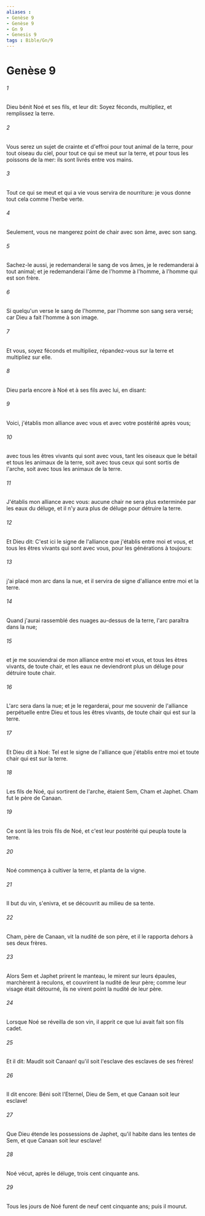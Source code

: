```yaml
---
aliases : 
- Genèse 9
- Genèse 9
- Gn 9
- Genesis 9
tags : Bible/Gn/9
---
```


# Genèse 9

###### 1
Dieu bénit Noé et ses fils, et leur dit: Soyez féconds, multipliez, et remplissez la terre.
###### 2
Vous serez un sujet de crainte et d'effroi pour tout animal de la terre, pour tout oiseau du ciel, pour tout ce qui se meut sur la terre, et pour tous les poissons de la mer: ils sont livrés entre vos mains.
###### 3
Tout ce qui se meut et qui a vie vous servira de nourriture: je vous donne tout cela comme l'herbe verte.
###### 4
Seulement, vous ne mangerez point de chair avec son âme, avec son sang.
###### 5
Sachez-le aussi, je redemanderai le sang de vos âmes, je le redemanderai à tout animal; et je redemanderai l'âme de l'homme à l'homme, à l'homme qui est son frère.
###### 6
Si quelqu'un verse le sang de l'homme, par l'homme son sang sera versé; car Dieu a fait l'homme à son image.
###### 7
Et vous, soyez féconds et multipliez, répandez-vous sur la terre et multipliez sur elle.
###### 8
Dieu parla encore à Noé et à ses fils avec lui, en disant:
###### 9
Voici, j'établis mon alliance avec vous et avec votre postérité après vous;
###### 10
avec tous les êtres vivants qui sont avec vous, tant les oiseaux que le bétail et tous les animaux de la terre, soit avec tous ceux qui sont sortis de l'arche, soit avec tous les animaux de la terre.
###### 11
J'établis mon alliance avec vous: aucune chair ne sera plus exterminée par les eaux du déluge, et il n'y aura plus de déluge pour détruire la terre.
###### 12
Et Dieu dit: C'est ici le signe de l'alliance que j'établis entre moi et vous, et tous les êtres vivants qui sont avec vous, pour les générations à toujours:
###### 13
j'ai placé mon arc dans la nue, et il servira de signe d'alliance entre moi et la terre.
###### 14
Quand j'aurai rassemblé des nuages au-dessus de la terre, l'arc paraîtra dans la nue;
###### 15
et je me souviendrai de mon alliance entre moi et vous, et tous les êtres vivants, de toute chair, et les eaux ne deviendront plus un déluge pour détruire toute chair.
###### 16
L'arc sera dans la nue; et je le regarderai, pour me souvenir de l'alliance perpétuelle entre Dieu et tous les êtres vivants, de toute chair qui est sur la terre.
###### 17
Et Dieu dit à Noé: Tel est le signe de l'alliance que j'établis entre moi et toute chair qui est sur la terre.
###### 18
Les fils de Noé, qui sortirent de l'arche, étaient Sem, Cham et Japhet. Cham fut le père de Canaan.
###### 19
Ce sont là les trois fils de Noé, et c'est leur postérité qui peupla toute la terre.
###### 20
Noé commença à cultiver la terre, et planta de la vigne.
###### 21
Il but du vin, s'enivra, et se découvrit au milieu de sa tente.
###### 22
Cham, père de Canaan, vit la nudité de son père, et il le rapporta dehors à ses deux frères.
###### 23
Alors Sem et Japhet prirent le manteau, le mirent sur leurs épaules, marchèrent à reculons, et couvrirent la nudité de leur père; comme leur visage était détourné, ils ne virent point la nudité de leur père.
###### 24
Lorsque Noé se réveilla de son vin, il apprit ce que lui avait fait son fils cadet.
###### 25
Et il dit: Maudit soit Canaan! qu'il soit l'esclave des esclaves de ses frères!
###### 26
Il dit encore: Béni soit l'Eternel, Dieu de Sem, et que Canaan soit leur esclave!
###### 27
Que Dieu étende les possessions de Japhet, qu'il habite dans les tentes de Sem, et que Canaan soit leur esclave!
###### 28
Noé vécut, après le déluge, trois cent cinquante ans.
###### 29
Tous les jours de Noé furent de neuf cent cinquante ans; puis il mourut.
